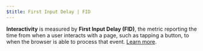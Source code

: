 ```yaml
---
$title: First Input Delay | FID
---
```


**Interactivity** is measured by **First Input Delay (FID)**, the metric reporting the time from when a user interacts with a page, such as tapping a button, to when the browser is able to process that event. [Learn more](https://web.dev/fid/).  
